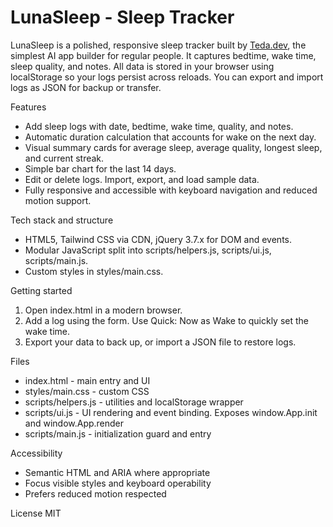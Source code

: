 # LunaSleep - Sleep Tracker

LunaSleep is a polished, responsive sleep tracker built by [Teda.dev](https://teda.dev), the simplest AI app builder for regular people. It captures bedtime, wake time, sleep quality, and notes. All data is stored in your browser using localStorage so your logs persist across reloads. You can export and import logs as JSON for backup or transfer.

Features
- Add sleep logs with date, bedtime, wake time, quality, and notes.
- Automatic duration calculation that accounts for wake on the next day.
- Visual summary cards for average sleep, average quality, longest sleep, and current streak.
- Simple bar chart for the last 14 days.
- Edit or delete logs. Import, export, and load sample data.
- Fully responsive and accessible with keyboard navigation and reduced motion support.

Tech stack and structure
- HTML5, Tailwind CSS via CDN, jQuery 3.7.x for DOM and events.
- Modular JavaScript split into scripts/helpers.js, scripts/ui.js, scripts/main.js.
- Custom styles in styles/main.css.

Getting started
1. Open index.html in a modern browser.
2. Add a log using the form. Use Quick: Now as Wake to quickly set the wake time.
3. Export your data to back up, or import a JSON file to restore logs.

Files
- index.html - main entry and UI
- styles/main.css - custom CSS
- scripts/helpers.js - utilities and localStorage wrapper
- scripts/ui.js - UI rendering and event binding. Exposes window.App.init and window.App.render
- scripts/main.js - initialization guard and entry

Accessibility
- Semantic HTML and ARIA where appropriate
- Focus visible styles and keyboard operability
- Prefers reduced motion respected

License
MIT
